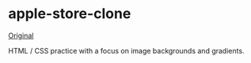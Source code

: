 # apple-store-clone
[Original](https://web.archive.org/web/20140301004610/http://www.apple.com/)

HTML / CSS practice with a focus on image backgrounds and gradients.
